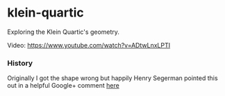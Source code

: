 # klein-quartic
Exploring the Klein Quartic's geometry.

Video: https://www.youtube.com/watch?v=ADtwLnxLPTI

### History ###

Originally I got the shape wrong but happily Henry Segerman pointed this out in a helpful Google+ comment [here](https://plus.google.com/110214848059767137292/posts/dKDTRifgC4P)
